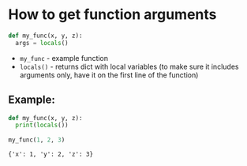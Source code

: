 # How to get function arguments

```python
def my_func(x, y, z):
  args = locals()
```

- `my_func` - example function
- `locals()` - returns dict with local variables (to make sure it includes arguments only, have it on the first line of the function)

## Example: 
```python
def my_func(x, y, z):
  print(locals())
  
my_func(1, 2, 3)
```
```
{'x': 1, 'y': 2, 'z': 3}

```

